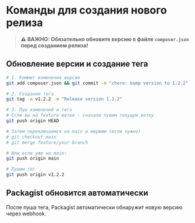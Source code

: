 # Команды для создания нового релиза

> **⚠️ ВАЖНО: Обязательно обновите версию в файле `composer.json` перед созданием релиза!**

## Обновление версии и создание тега

```bash
# 1. Коммит изменения версии
git add composer.json && git commit -m "chore: bump version to 1.2.2"

# 2. Создание тега
git tag -a v1.2.2 -m "Release version 1.2.2"

# 3. Пуш изменений и тега
# Если вы на feature ветке - сначала пушим текущую ветку
git push origin HEAD

# Затем переключаемся на main и мержим (если нужно)
# git checkout main
# git merge feature/your-branch

# Или если уже на main:
git push origin main

# Пушим тег
git push origin v1.2.2
```

## Packagist обновится автоматически
После пуша тега, Packagist автоматически обнаружит новую версию через webhook.